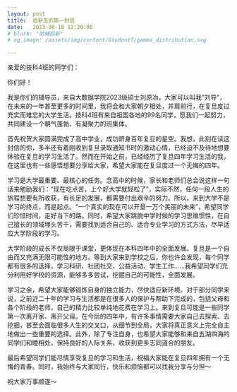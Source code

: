```yaml
---
layout: post
title:  给新生的第一封信
date:   2023-08-18 12:20:00
# blurb: "助辅招新"
# og_image: /assets/img/content/StudentT/gamma_distribution.svg

---
```


亲爱的技科4班的同学们： 

你们好！

我是你们的辅导员，来自大数据学院2023级硕士刘原冶，大家可以叫我“刘导”，在未来的一年甚至更多的时间里，我将会和大家朝夕相处，并肩前行，在复旦度过充实而难忘的大学生活。技科4班有来自祖国各地的99名同学，愿我们一起努力，共同建设一个朝气蓬勃、有凝聚力的班集体。

首先祝贺大家圆满完成了高中学业，成功跻身百年复旦的星空。我想，此刻在读这封信的你，多半还有着刚收到复旦录取通知书时的激动心情，已经迫不及待地想要体验在复旦的学习生活了。然而在开始之前，已经经历了复旦四年学习生活的我，在这里也有一些感悟想要分享给大家，希望大家能在复旦度过一个无悔的四年。

学习是大学最重要、最核心的任务。念高中的时候，家长和老师们总会说这样一句话来勉励我们：“现在吃点苦，上个好大学就轻松了”，实际不然，任何一段人生的旅程想要有所收获，有长足的发展，都需要付出艰辛的努力。所以，来到大学不是学习的终点，而是起点。“一个真实的现在可以开垦一万个美丽的未来”，希望同学们珍惜时间，走好当下的路。同时，希望大家跳脱中学时候的学习思维惯性，在自己擅长的领域埋头苦干，需要找到适合自己的、适合专业学习的方式方法，尽早适应大学阶段的学习。

大学阶段的成长不仅局限于课堂，更体现在本科四年中的全面发展。复旦是一个自由而又充满无限可能性的地方。等到大家来到学校之后，你也许会发现，每个同学都有很多的选择，学习科研、社团社交、公益活动、学生工作......我希望同学们充分利用好学校的资源，能够多多尝试，挖掘自己的可能性，全面发展。

学习之余，希望大家能够锻炼自身的独立能力，尽快适应新环境。对于部分同学来说，之前近二十年的学习与生活都是在很多人的保护与帮助下完成的，包括父母和各个阶段的老师，自己的精力比较单纯地花费在学习上。来到复旦可能是一些同学第一次离开家、离开父母。在今后的四年中，有许多事情需要大家自己去探索、去挖掘，甚至会面临很多人生的交叉口，从细节到全局，大家将真正意义上完全自主地做出一些重要的选择。此外，除了专注自身，也希望大家能够和来自五湖四海的同学们和睦相处，保持良好的人际关系，收获到更多志同道合的朋友。

最后希望同学们能尽情享受复旦的学习和生活，祝福大家能在复旦四年拥有一个无悔的青春。同时，我始终与大家同行，快乐和烦恼都可以找我分享与分担～

祝大家万事顺遂～